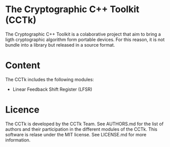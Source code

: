 The Cryptographic C++ Toolkit (CCTk)
===================================

The Cryptographic C++ Toolkit is a colaborative project that aim to bring a
ligth cryptographic algorithm form portable devices. For this reason, it is not
bundle into a library but released in a source format.

Content
=======

The CCTk includes the following modules:

- Linear Feedback Shift Register (LFSR)

Licence
=======
The CCTk is developed by the CCTk Team. See AUTHORS.md for the list of authors and
their participation in the different modules of the CCTk.
This software is relase under the MIT license. See LICENSE.md for more information.
